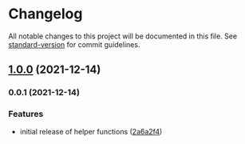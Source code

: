 # Changelog

All notable changes to this project will be documented in this file. See [standard-version](https://github.com/conventional-changelog/standard-version) for commit guidelines.

## [1.0.0](https://github.com/animafps/utilities/compare/v0.0.1...v1.0.0) (2021-12-14)

### 0.0.1 (2021-12-14)


### Features

* initial release of helper functions ([2a6a2f4](https://github.com/animafps/utilities/commit/2a6a2f482355595d0704993dfc480f389928bef0))
